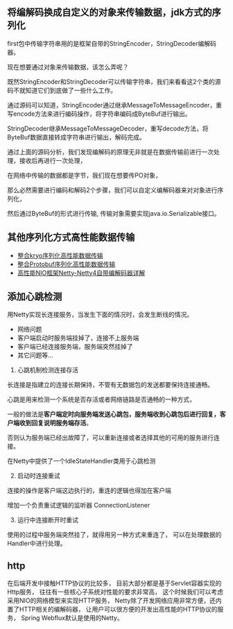 ## 将编解码换成自定义的对象来传输数据，jdk方式的序列化

first包中传输字符串用的是框架自带的StringEncoder，StringDecoder编解码器。

现在想要通过对象来传输数据，该怎么弄呢？

既然StringEncoder和StringDecoder可以传输字符串，我们来看看这2个类的源码不就知道它们到底做了一些什么工作。

通过源码可以知道，StringEncoder通过继承MessageToMessageEncoder，重写encode方法来进行编码操作，将字符串编码成ByteBuf进行输出。

StringDecoder继承MessageToMessageDecoder，重写decode方法，将ByteBuf数据直接转成字符串进行输出，解码完成。

通过上面的源码分析，我们发现编解码的原理无非就是在数据传输前进行一次处理，接收后再进行一次处理，

在网络中传输的数据都是字节，我们现在想要传PO对象，

那么必然需要进行编码和解码2个步骤，我们可以自定义编解码器来对对象进行序列化，

然后通过ByteBuf的形式进行传输, 传输对象需要实现java.io.Serializable接口。

## 其他序列化方式高性能数据传输
- [整合kryo序列化高性能数据传输](http://cxytiandi.com/blog/detail/17436)
- [整合Protobuf序列化高性能数据传输](http://cxytiandi.com/blog/detail/17469)
- [高性能NIO框架Netty-Netty4自带编解码器详解](http://cxytiandi.com/blog/detail/17547)


## 添加心跳检测
用Netty实现长连接服务，当发生下面的情况时，会发生断线的情况。

* 网络问题
* 客户端启动时服务端挂掉了，连接不上服务端
* 客户端已经连接服务端，服务端突然挂掉了
* 其它问题等…

1. 心跳机制检测连接存活

长连接是指建立的连接长期保持，不管有无数据包的发送都要保持连接通畅。

心跳是用来检测一个系统是否存活或者网络链路是否通畅的一种方式，

一般的做法是**客户端定时向服务端发送心跳包，服务端收到心跳包后进行回复，客户端收到回复说明服务端存活**。

否则认为服务端已经出故障了，可以重新连接或者选择其他的可用的服务进行连接。

在Netty中提供了一个IdleStateHandler类用于心跳检测

2. 启动时连接重试

连接的操作是客户端这边执行的，重连的逻辑也得加在客户端

增加一个负责重试逻辑的监听器 ConnectionListener

3. 运行中连接断开时重试

使用的过程中服务端突然挂了，就得用另一种方式来重连了，
可以在处理数据的Handler中进行处理。

## http

在后端开发中接触HTTP协议的比较多，
目前大部分都是基于Servlet容器实现的Http服务，
往往有一些核心子系统对性能的要求非常高，
这个时候我们可以考虑采用NIO的网络模型来实现HTTP服务，
Netty除了开发网络应用非常方便，还内置了HTTP相关的编解码器，
让用户可以很方便的开发出高性能的HTTP协议的服务，
Spring Webflux默认是使用的Netty。




